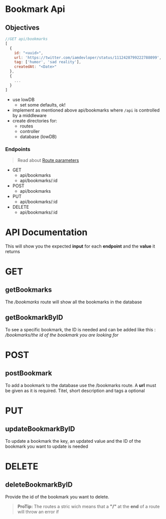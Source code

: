 # Bookmark Api

## Objectives

```js
//GET api/bookmarks
[
  {
    id: "<uuid>",
    url: 'https://twitter.com/iamdevloper/status/1112428799222788099',
    tag: ['humor', 'sad reality'],
    createdAt: "<Date>"
  },
  {
    ...
  }
]
```

- use lowDB
  - set some defaults, ok!
- implement as mentioned above api/bookmarks where `/api` is controlled by a middleware
- create directories for:
  - routes
  - controller
  - database (lowDB)

### Endpoints

> Read about [Route parameters](https://expressjs.com/en/guide/routing.html#route-parameters)

- GET
  - api/bookmarks
  - api/bookmarks/:id
- POST
  - api/bookmarks
- PUT
  - api/bookmarks/:id
- DELETE
  - api/bookmarks/:id

# API Documentation

This will show you the expected **input** for each **endpoint** and the **value** it returns

# GET

## getBookmarks

The _/bookmarks_ route will show all the bookmarks in the database

## getBookmarkByID

To see a specific bookmark, the ID is needed and can be added like this : _/bookmarks/the id of the bookmark you are looking for_

# POST

## postBookmark

To add a bookmark to the database use the /bookmarks route. A **url** must be given as it is required. Titel, short description and tags a optional

# PUT

## updateBookmarkByID

To update a bookmark the key, an updated value and the ID of the bookmark you want to update is needed

# DELETE

## deleteBookmarkByID

Provide the id of the bookmark you want to delete.

> **ProTip:** The routes a stric wich means that a **"/"** at the **end** of a route will throw an error if
